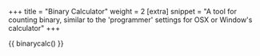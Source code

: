 +++
title = "Binary Calculator"
weight = 2
[extra]
snippet = "A tool for counting binary, similar to the 'programmer' settings for OSX or Window's calculator"
+++

{{ binarycalc() }}